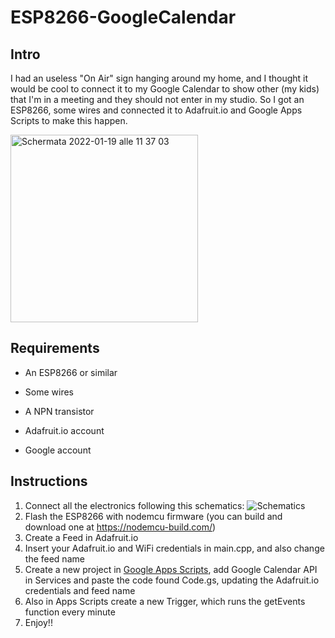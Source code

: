 # ESP8266-GoogleCalendar

## Intro
I had an useless "On Air" sign hanging around my home, and I thought it would be cool to connect it to my Google Calendar to show other (my kids) that I'm in a meeting and they should not enter in my studio. So I got an ESP8266, some wires and connected it to Adafruit.io and Google Apps Scripts to make this happen.

[<img width="300" alt="Schermata 2022-01-19 alle 11 37 03" src="https://user-images.githubusercontent.com/98014322/150114298-d806b88a-ad6f-47d3-bb1c-7ff44835d71d.png">](https://youtu.be/VasNaynK-AI)

## Requirements
* An ESP8266 or similar
* Some wires
* A NPN transistor
* Adafruit.io account

* Google account

## Instructions
1) Connect all the electronics following this schematics:
![Schematics](https://user-images.githubusercontent.com/98014322/150107798-017aae22-c95d-4c71-9a9a-f622058a4081.png)
2) Flash the ESP8266 with nodemcu firmware (you can build and download one at https://nodemcu-build.com/)
3) Create a Feed in Adafruit.io
4) Insert your Adafruit.io and WiFi credentials in main.cpp, and also change the feed name
5) Create a new project in [Google Apps Scripts](https://script.google.com/home), add Google Calendar API in Services and paste the code found Code.gs, updating the Adafruit.io credentials and feed name
6) Also in Apps Scripts create a new Trigger, which runs the getEvents function every minute
7) Enjoy!!
